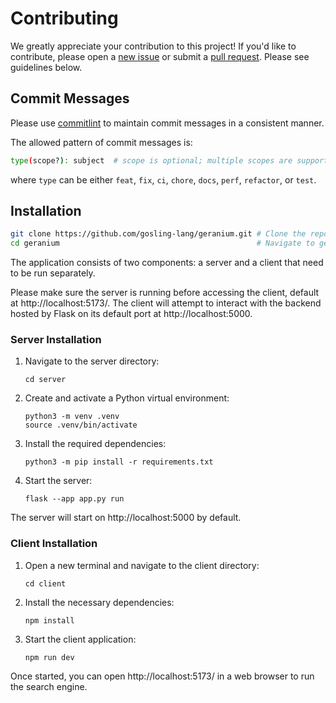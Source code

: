 # Contributing

We greatly appreciate your contribution to this project! If you'd like to contribute, please open a [new issue](https://github.com/gosling-lang/geranium/issues/new) or submit a [pull request](https://github.com/gosling-lang/geranium/pulls). Please see guidelines below.

## Commit Messages
Please use [commitlint](https://github.com/conventional-changelog/commitlint#what-is-commitlint) to maintain commit messages in a consistent manner.

The allowed pattern of commit messages is:

```sh
type(scope?): subject  # scope is optional; multiple scopes are supported (current delimiter options: "/", "\" and ",")
```

where `type` can be either `feat`, `fix`, `ci`, `chore`, `docs`, `perf`, `refactor`, or `test`.

## Installation

```sh
git clone https://github.com/gosling-lang/geranium.git # Clone the repository to your current directory
cd geranium                                            # Navigate to geranium repository
```

The application consists of two components: a server and a client that need to be run separately. 

Please make sure the server is running before accessing the client, default at http://localhost:5173/. The client will attempt to interact with the backend hosted by Flask on its default port at http://localhost:5000.

### Server Installation

1. Navigate to the server directory:

    ```
    cd server
    ```
2. Create and activate a Python virtual environment:

    ```
    python3 -m venv .venv
    source .venv/bin/activate
    ```

3. Install the required dependencies:
    ```
    python3 -m pip install -r requirements.txt
    ```

4. Start the server:

    ```
    flask --app app.py run
    ```

The server will start on http://localhost:5000 by default.

### Client Installation

1. Open a new terminal and navigate to the client directory:

    ```
    cd client
    ```

2. Install the necessary dependencies:

    ```
    npm install
    ```

3. Start the client application:

    ```
    npm run dev
    ```

Once started, you can open http://localhost:5173/ in a web browser to run the search engine.
